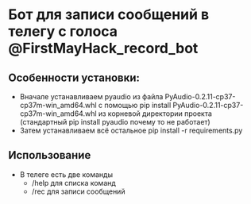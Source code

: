 # Бот для записи сообщений в телегу с голоса @FirstMayHack_record_bot
## Особенности установки:
- Вначале устанавливаем pyaudio из файла PyAudio-0.2.11-cp37-cp37m-win_amd64.whl с помощью
    pip install PyAudio-0.2.11-cp37-cp37m-win_amd64.whl
    из корневой директории проекта 
    (стандартный pip install pyaudio почему то не работает)
- Затем устанавливаем всё остальное 
    pip install -r requirements.py
## Использование
- В телеге есть две команды 
    - /help для списка команд
    - /rec для записи сообщений